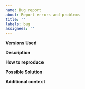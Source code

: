 ```yaml
---
name: Bug report
about: Report errors and problems
title: ''
labels: bug
assignees: ''
---
```


**Versions Used**

<!-- The ver. -->

**Description**

<!-- A clear and concise description of the problem. -->

**How to reproduce**

<!-- Code, config and/or steps needed to reproduce the problem. -->

**Possible Solution**

<!--- Optional: only if you have suggestions on a fix/reason for the bug -->

**Additional context**

<!-- Optional: any other context about the problem: log messages, screenshots, etc. -->
